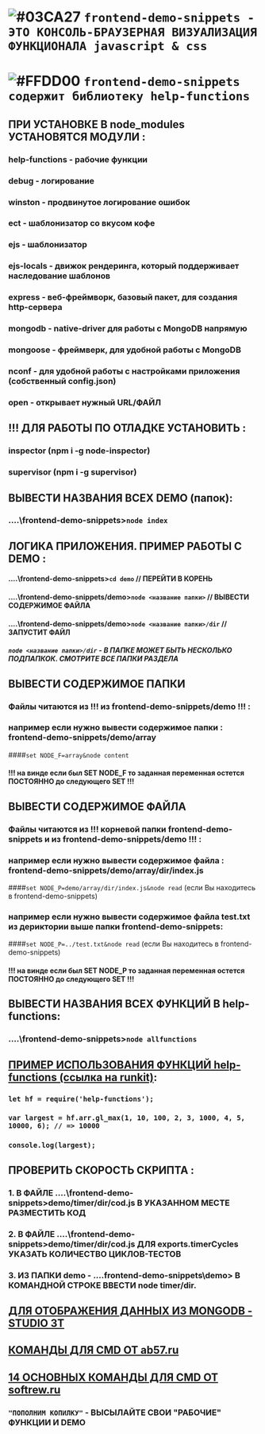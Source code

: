 # ![#03CA27](https://placehold.it/30/c5f015/000000?text='') `frontend-demo-snippets - ЭТО КОНСОЛЬ-БРАУЗЕРНАЯ ВИЗУАЛИЗАЦИЯ ФУНКЦИОНАЛА javascript & css`
# ![#FFDD00](https://placehold.it/20/FFDD00/000000?text='') `frontend-demo-snippets содержит библиотеку help-functions`

## ПРИ УСТАНОВКЕ В node_modules УСТАНОВЯТСЯ МОДУЛИ :
### help-functions 	- рабочие функции
### debug          	- логирование
### winston        	- продвинутое логирование ошибок
### ect				- шаблонизатор со вкусом кофе
### ejs				- шаблонизатор
### ejs-locals		- движок рендеринга, который поддерживает наследование шаблонов 
### express			- веб-фреймворк, базовый пакет, для создания http-сервера
### mongodb			- native-driver для работы с MongoDB напрямую
### mongoose		- фреймверк, для удобной работы с MongoDB
### nconf			- для удобной работы с настройками приложения (собственный config.json)
### open			- открывает нужный URL/ФАЙЛ

## !!! ДЛЯ РАБОТЫ ПО ОТЛАДКЕ УСТАНОВИТЬ : 
### inspector (npm i -g node-inspector)
### supervisor (npm i -g supervisor)

## ВЫВЕСТИ НАЗВАНИЯ ВСЕХ DEMO (папок):
### ....\frontend-demo-snippets>`node index`

## ЛОГИКА ПРИЛОЖЕНИЯ. ПРИМЕР РАБОТЫ С DEMO :
#### ....\frontend-demo-snippets>`cd demo` // ПЕРЕЙТИ В КОРЕНЬ
#### ....\frontend-demo-snippets/demo>`node <название папки>` // ВЫВЕСТИ СОДЕРЖИМОЕ ФАЙЛА
#### ....\frontend-demo-snippets/demo>`node <название папки>/dir` // ЗАПУСТИТ ФАЙЛ
##### `node <название папки>/dir` - В ПАПКЕ МОЖЕТ БЫТЬ НЕСКОЛЬКО ПОДПАПКОК. СМОТРИТЕ ВСЕ ПАПКИ РАЗДЕЛА

## ВЫВЕСТИ СОДЕРЖИМОЕ ПАПКИ 
### Файлы читаются из !!! из frontend-demo-snippets/demo !!! :
### например если нужно вывести содержимое папки : frontend-demo-snippets/demo/array
####`set NODE_F=array&node content`
#### !!! на винде если был SET NODE_F то заданная переменная остется ПОСТОЯННО до следующего SET !!!

## ВЫВЕСТИ СОДЕРЖИМОЕ ФАЙЛА 
### Файлы читаются из !!! корневой папки frontend-demo-snippets и из frontend-demo-snippets/demo !!! :
### например если нужно вывести содержимое файла : frontend-demo-snippets/demo/array/dir/index.js
####`set NODE_P=demo/array/dir/index.js&node read` (если Вы находитесь в frontend-demo-snippets)
### например если нужно вывести содержимое файла test.txt из дериктории выше папки frontend-demo-snippets: 
####`set NODE_P=../test.txt&node read` (если Вы находитесь в frontend-demo-snippets)
#### !!! на винде если был SET NODE_P то заданная переменная остется ПОСТОЯННО до следующего SET !!!

## ВЫВЕСТИ НАЗВАНИЯ ВСЕХ ФУНКЦИЙ В help-functions:
### ....\frontend-demo-snippets>`node allfunctions`

## [ПРИМЕР ИСПОЛЬЗОВАНИЯ ФУНКЦИЙ help-functions (ссылка на runkit)](https://npm.runkit.com/help-functions):
### `let hf = require('help-functions');` 
### `var largest = hf.arr.gl_max(1, 10, 100, 2, 3, 1000, 4, 5, 10000, 6); // => 10000`
### `console.log(largest);`

## ПРОВЕРИТЬ СКОРОСТЬ СКРИПТА :
### 1. В ФАЙЛЕ ....\frontend-demo-snippets>demo/timer/dir/cod.js В УКАЗАННОМ МЕСТЕ РАЗМЕСТИТЬ КОД
### 2. В ФАЙЛЕ ....\frontend-demo-snippets>demo/timer/dir/cod.js ДЛЯ exports.timerCycles УКАЗАТЬ КОЛИЧЕСТВО ЦИКЛОВ-ТЕСТОВ
### 3. ИЗ ПАПКИ demo - ....frontend-demo-snippets\demo> В КОМАНДНОЙ СТРОКЕ ВВЕСТИ node timer/dir.

## [ДЛЯ ОТОБРАЖЕНИЯ ДАННЫХ ИЗ MONGODB - STUDIO 3T](https://studio3t.com/)

## [КОМАНДЫ ДЛЯ CMD ОТ ab57.ru](http://ab57.ru/cmdlist.html)
## [14 ОСНОВНЫХ КОМАНДЫ ДЛЯ CMD ОТ softrew.ru](http://www.softrew.ru/instructions/1382-14-komand-cmd-kotorye-dolzhen-znat-kazhdyy-polzovatel.html)

### `"ПОПОЛНИМ КОПИЛКУ"` - ВЫСЫЛАЙТЕ СВОИ "РАБОЧИЕ" ФУНКЦИИ И DEMO